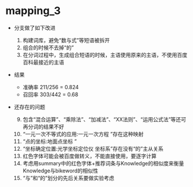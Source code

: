 # mapping_3

+ 分支做了如下改进
  1. 构建词库，避免“数与式”等短语被拆开
  2. 组合的时候不去掉“的”
  3. 在分词过程中，生成组合短语的时候，主语使用原来的主语，不使用百度百科最接近的主语

+ 结果
  + 准确率 211/256 = 0.824
  + 召回率 303/442 = 0.68

+ 还存在的问题  

  9. 包含“混合运算”、“乘除法”、“加减法”、“XX法则”、“运用公式法”等还可再分词的结果不好
  10. “一元一次不等式的应用:一元一次方程 ”存在这种映射
  11. “点的坐标:地面点坐标 ”
  12. “坐标确定位置:光学坐标定位仪 坐标系”存在没有“的”主从关系
  13. 红色字体可能会被百度做转义，不能直接使用，要逐字计算
  14. 考虑用summary中的红色字体+推荐词条与Knowledge的相似度来衡量Knowledge与bikeword的相似性
  15. “与”和“的”划分的先后关系要做实验考虑
